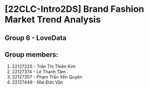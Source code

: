 # [22CLC-Intro2DS] Brand Fashion Market Trend Analysis
## Group 6 - LoveData
## Group members:
1. 22127225 - Trần Thị Thiên Kim
2. 22127374 - Lê Thanh Tâm
3. 22127357 - Phạm Trần Yến Quyên
4. 22127449 - Mai Đức Vân

